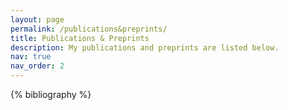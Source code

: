 ```yaml
---
layout: page
permalink: /publications&preprints/
title: Publications & Preprints
description: My publications and preprints are listed below.
nav: true
nav_order: 2
---
```

<!-- _pages/publications.md -->

<!-- Bibsearch Feature -->

<!-- {% include bib_search.liquid %} -->

<div class="publications">

{% bibliography %}

</div>
